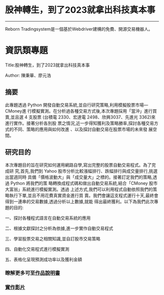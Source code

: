 # 股神轉生，到了2023就拿出科技真本事
---
Reborn Tradingsystem是一個基於Webdriver建構的免費、開源交易機器人。

# 資訊類專題
Title:股神轉生，到了2023就拿出科技真本事 

Author: 陳秉華、廖元浩
## 摘要
此專題透過 Python 開發自動交易系統,並自行研究策略,利用模擬股票市場—CMoney進
行模擬實測。在分析過各種交易方式後,本次專題採用「當沖」進行買賣,並且選 4 支股票
(台積電 2330、宏達電 2498、欣興3037、先進光 3362)來進行實作。接著分析各別股
票之情況,近一步得知獲利及策略勝率,探討各種交易方式的不同、策略的應用與如何改進
、以及探討自動交易在股票市場的未來發
展空間。
## 研究目的
本次專題目的旨在研究如何運用網路自學,寫出完整的股票自動交易程式。為了完成研
究,首先,我們到 Yahoo 股市分析比較漲幅排行、跌幅排行與成交量排行,挑選出當週同時
具備「價格波動大」與「成交量大」之標的。接著訂定我們的策略,透過 Python 將我們的策
略轉換成程式碼和做出自動交易系統,結合「CMoney 股市大富翁」系統進行模擬實測。透過
上述方式,我們可以利用程式自動依照我們的策略執行下單,並且不用花費真實資金進行買
賣。我們會讓這支程式運行十天,最終會得到一連串的交易數據,透過分析以上數據,就能
得出最終獲利。以下為我們此次專題的目的:

一、探討各種程式語言在自動交易系統的應用

二、根據文獻探討之分析為依據,進一步實作自動交易程式

三、學習股票交易之相關知識,並自訂股市交易策略

四、自動化交易程式進行模擬實測

五、表格化呈現預測成功率以及獲利金額

### 瞭解更多可至[作品說明書](https://drive.google.com/file/d/1FIdNwWKYgLEuVhfYGugTnNS4XcT4KecK/view)
### [實作影片](https://drive.google.com/file/d/1vE6ZJf0-ZLRPJsaJxqFLz6aP4XR0oIal/view)
